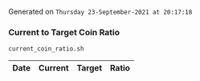 Generated on `Thursday 23-September-2021 at 20:17:18`

### Current to Target Coin Ratio
`current_coin_ratio.sh`

Date|Current|Target|Ratio
---|---|---|---

